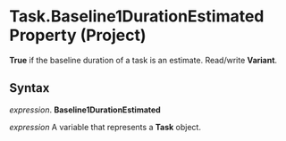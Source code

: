 
# Task.Baseline1DurationEstimated Property (Project)

 **True** if the baseline duration of a task is an estimate. Read/write **Variant**.


## Syntax

 _expression_. **Baseline1DurationEstimated**

 _expression_ A variable that represents a **Task** object.

